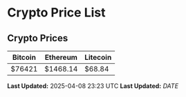 # Crypto Price List

## Crypto Prices
| Bitcoin | Ethereum | Litecoin |
| ------- | -------- | -------- |
| $76421 | $1468.14 | $68.84 |
**Last Updated:** 2025-04-08 23:23 UTC
**Last Updated:** $DATE$
